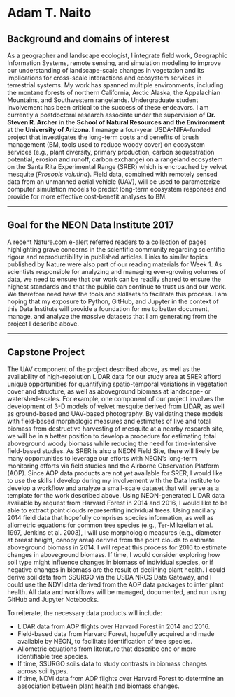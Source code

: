 # Adam T. Naito

## Background and domains of interest
As a geographer and landscape ecologist, I integrate field work, Geographic Information Systems, remote sensing, and simulation modeling to improve our understanding of landscape-scale changes in vegetation and its implications for cross-scale interactions and ecosystem services in terrestrial systems. My work has spanned multiple environments, including the montane forests of northern California, Arctic Alaska, the Appalachian Mountains, and Southwestern rangelands. Undergraduate student involvement has been critical to the success of these endeavors. I am currently a postdoctoral research associate under the supervision of **Dr. Steven R. Archer** in the **School of Natural Resources and the Environment** at the **University of Arizona**. I manage a four-year USDA-NIFA-funded project that investigates the long-term costs and benefits of brush management (BM, tools used to reduce woody cover) on ecosystem services (e.g., plant diversity, primary production, carbon sequestration potential, erosion and runoff, carbon exchange) on a rangeland ecosystem on the Santa Rita Experimental Range (SRER) which is encroached by velvet mesquite (*Prosopis velutina*). Field data, combined with remotely sensed data from an unmanned aerial vehicle (UAV), will be used to parameterize computer simulation models to predict long-term ecosystem responses and provide for more effective cost-benefit analyses to BM.
***

## Goal for the NEON Data Institute 2017
A recent Nature.com e-alert referred readers to a collection of pages highlighting grave concerns in the scientific community regarding scientific rigour and reproductibility in published articles. Links to similar topics published by Nature were also part of our reading materials for Week 1. As scientists responsible for analyzing and managing ever-growing volumes of data, we need to ensure that our work can be readily shared to ensure the highest standards and that the public can continue to trust us and our work. We therefore need have the tools and skillsets to facilitate this process. I am hoping that my exposure to Python, GitHub, and Jupyter in the context of this Data Institute will provide a foundation for me to better document, manage, and analyze the massive datasets that I am generating from the project I describe above.
***

## Capstone Project
The UAV component of the project described above, as well as the availability of high-resolution LIDAR data for our study area at SRER afford unique opportunities for quantifying spatio-temporal variations in vegetation cover and structure, as well as aboveground biomass at landscape- or watershed-scales. For example, one component of our project involves the development of 3-D models of velvet mesquite derived from LIDAR, as well as ground-based and UAV-based photography. By validating these models with field-based morphologic measures and estimates of live and total biomass from destructive harvesting of mesquite at a nearby research site, we will be in a better position to develop a procedure for estimating total aboveground woody biomass while reducing the need for time-intensive field-based studies. As SRER is also a NEON Field Site, there will likely be many opportunities to leverage our efforts with NEON’s long-term monitoring efforts via field studies and the Airborne Observation Platform (AOP). Since AOP data products are not yet available for SRER, I would like to use the skills I develop during my involvement with the Data Institute to develop a workflow and analyze a small-scale dataset that will serve as a template for the work described above. Using NEON-generated LIDAR data available by request from Harvard Forest in 2014 and 2016, I would like to be able to extract point clouds representing individual trees. Using ancillary 2014 field data that hopefully comprises species information, as well as allometric equations for common tree species (e.g., Ter-Mikaelian et al. 1997, Jenkins et al. 2003), I will use morphologic measures (e.g., diameter at breast height, canopy area) derived from the point clouds to estimate aboveground biomass in 2014. I will repeat this process for 2016 to estimate changes in aboveground biomass. 
If time, I would consider exploring how soil type might influence changes in biomass of individual species, or if negative changes in biomass are the result of declining plant health. I could derive soil data from SSURGO via the USDA NRCS Data Gateway, and I could use the NDVI data derived from the AOP data packages to infer plant health.
All data and workflows will be managed, documented, and run using GitHub and Jupyter Notebooks.

To reiterate, the necessary data products will include:
* LIDAR data from AOP flights over Harvard Forest in 2014 and 2016.
* Field-based data from Harvard Forest, hopefully acquired and made available by NEON, to facilitate identification of tree species.
* Allometric equations from literature that describe one or more identifiable tree species.
* If time, SSURGO soils data to study contrasts in biomass changes across soil types.
* If time, NDVI data from AOP flights over Harvard Forest to determine an association between plant health and biomass changes.

